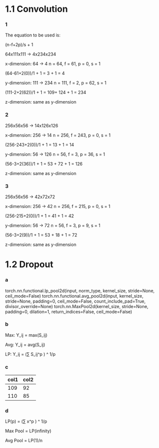 # 1.1 Convolution
### 1

The equation to be used is:

(n-f+2p)/s + 1

64x111x111 -> 4x234x234

x-dimension: 64 -> 4
n = 64, f = 61, p = 0, s = 1

(64-61+2(0))/1 + 1 = 3 + 1 = 4

y-dimension: 111 -> 234
n = 111, f = 2, p = 62, s = 1

(111-2+2(62))/1 + 1 = 109+ 124 + 1 = 234

z-dimension: same as y-dimension

### 2

256x56x56 -> 14x126x126

x-dimension: 256 -> 14
n = 256, f = 243, p = 0, s = 1

(256-243+2(0))/1 + 1 = 13 + 1 = 14

y-dimension: 56 -> 126
n = 56, f = 3, p = 36, s = 1

(56-3+2(36))/1 + 1 = 53 + 72 + 1 = 126

z-dimension: same as y-dimension

### 3

256x56x56 -> 42x72x72

x-dimension: 256 -> 42
n = 256, f = 215, p = 0, s = 1

(256-215+2(0))/1 + 1 = 41 + 1 = 42

y-dimension: 56 -> 72
n = 56, f = 3, p = 9, s = 1

(56-3+2(9))/1 + 1 = 53 + 18 + 1 = 72

z-dimension: same as y-dimension

# 1.2 Dropout
### a
torch.nn.functional.lp_pool2d(input, norm_type, kernel_size, stride=None, ceil_mode=False)
torch.nn.functional.avg_pool2d(input, kernel_size, stride=None, padding=0, ceil_mode=False, count_include_pad=True, divisor_override=None)
torch.nn.MaxPool2d(kernel_size, stride=None, padding=0, dilation=1, return_indices=False, ceil_mode=False)

### b
Max: Y_ij = max(S_ij)

Avg: Y_ij = avg(S_ij)

LP: Y_ij = (&sum; S_ij^p ) ^ 1/p

### c

| col1 | col2 |
| - | - |
| 109 | 92 |
| 110 | 85 |

### d
LP(p) = (&sum; x^p ) ^ 1/p

Max Pool = LP(infinity)

Avg Pool = LP(1)/n
